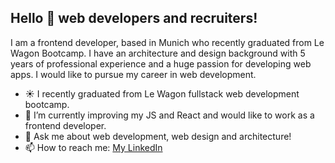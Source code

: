 ## Hello 👋 web developers and recruiters!

I am a frontend developer, based in Munich who recently graduated from Le Wagon Bootcamp.
I have an architecture and design background with 5 years of professional experience and a huge passion for developing web apps. I would like to pursue my career in web development.

- ☀️  I recently graduated from Le Wagon fullstack web development bootcamp.
- 🌱 I’m currently improving my JS and React and would like to work as a frontend developer.
- 💬 Ask me about web development, web design and architecture!
- 📫 How to reach me: [My LinkedIn](https://www.linkedin.com/in/yi%C4%9Fit-tuncel)
